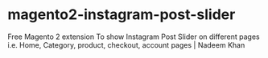 # magento2-instagram-post-slider
Free Magento 2 extension To show Instagram Post Slider on different pages i.e. Home, Category, product, checkout, account pages | Nadeem Khan

